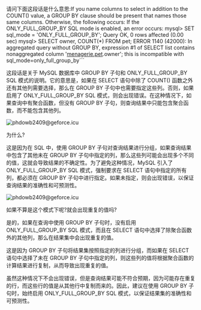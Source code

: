 请问下面这段话是什么意思:If you name columns to select in addition to the COUNT() value, a GROUP BY clause should be present that names those same columns. Otherwise, the following occurs: If the ONLY_FULL_GROUP_BY SQL mode is enabled, an error occurs: mysql> SET sql_mode = 'ONLY_FULL_GROUP_BY'; Query OK, 0 rows affected (0.00 sec) mysql> SELECT owner, COUNT(\*) FROM pet; ERROR 1140 (42000): In aggregated query without GROUP BY, expression #1 of SELECT list contains nonaggregated column '[menagerie.pet](http://menagerie.pet).owner'; this is incompatible with sql_mode=only_full_group_by\`\`\`

这段话是关于 MySQL 数据库中 GROUP BY 子句和 ONLY_FULL_GROUP_BY SQL 模式的说明。它的意思是，如果在 SELECT 语句中除了 COUNT() 函数之外还有其他列需要选择，那么在 GROUP BY 子句中也需要指定这些列。否则，如果启用了 ONLY_FULL_GROUP_BY SQL 模式，则会出现错误。在这种情况下，如果查询中有聚合函数，但没有 GROUP BY 子句，则查询结果中只能包含聚合函数，而不能包含其他列。

![phdowb2409@geforce.icu](https://chat.openai.com/_next/image?url=https%3A%2F%2Fs.gravatar.com%2Favatar%2F724ad755b35b20acf8b549daf74a2d6c%3Fs%3D480%26r%3Dpg%26d%3Dhttps%253A%252F%252Fcdn.auth0.com%252Favatars%252Fph.png&w=64&q=75)

为什么?

这是因为在 SQL 中，使用 GROUP BY 子句对查询结果进行分组，如果查询结果中包含了其他未在 GROUP BY 子句中指定的列，那么这些列可能会出现多个不同的值，这就会导致结果的不确定性。为了避免这种情况，MySQL 引入了 ONLY_FULL_GROUP_BY SQL 模式，强制要求在 SELECT 语句中指定的所有列，都必须在 GROUP BY 子句中进行指定。如果未指定，则会出现错误，以保证查询结果的准确性和可预测性。

![phdowb2409@geforce.icu](https://chat.openai.com/_next/image?url=https%3A%2F%2Fs.gravatar.com%2Favatar%2F724ad755b35b20acf8b549daf74a2d6c%3Fs%3D480%26r%3Dpg%26d%3Dhttps%253A%252F%252Fcdn.auth0.com%252Favatars%252Fph.png&w=64&q=75)

如果不算是这个模式下呢?就会出现重复的值吗?

是的，如果在查询中使用 GROUP BY 子句时，没有启用 ONLY_FULL_GROUP_BY SQL 模式，而且在 SELECT 语句中选择了除聚合函数外的其他列，那么在结果集中会出现重复的值。

这是因为 GROUP BY 子句将结果集按照指定的列进行分组，而如果在 SELECT 语句中选择了未在 GROUP BY 子句中指定的列，则这些列的值将根据聚合函数的计算结果进行复制，从而导致出现重复的值。

虽然这种情况下不会出现错误，但是查询结果可能不符合预期，因为可能存在重复的行，而这些行的值是从其他行中复制而来的。因此，建议在使用 GROUP BY 子句时，始终启用 ONLY_FULL_GROUP_BY SQL 模式，以保证结果集的准确性和可预测性。